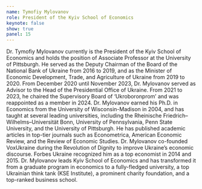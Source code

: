 ```yaml
---
name: Tymofiy Mylovanov
role: President of the Kyiv School of Economics
keynote: false
show: true
panel: 15
---
```


Dr. Tymofiy Mylovanov currently is the President of the Kyiv School of Economics and holds the position of Associate Professor at the University of Pittsburgh. He served as the Deputy Chairman of the Board of the National Bank of Ukraine from 2016 to 2019, and as the Minister of Economic Development, Trade, and Agriculture of Ukraine from 2019 to 2020. From December 2020 until November 2023, Dr. Mylovanov served as Advisor to the Head of the Presidential Office of Ukraine. From 2021 to 2023, he chaired the Supervisory Board of ‘Ukroboronprom’ and was reappointed as a member in 2024. Dr. Mylovanov earned his Ph.D. in Economics from the University of Wisconsin-Madison in 2004, and has taught at several leading universities, including the Rheinische Friedrich–Wilhelms–Universität Bonn, University of Pennsylvania, Penn State University, and the University of Pittsburgh. He has published academic articles in top-tier journals such as Econometrica, American Economic Review, and the Review of Economic Studies. Dr. Mylovanov co-founded VoxUkraine during the Revolution of Dignity to improve Ukraine’s economic discourse. Forbes Ukraine recognized him as a top economist in 2014 and 2015. Dr. Mylovanov leads Kyiv School of Economics and has transformed it from a graduate program in economics to a fully-fledged university, a top Ukrainian think tank (KSE Institute), a prominent charity foundation, and a top-ranked business school.
